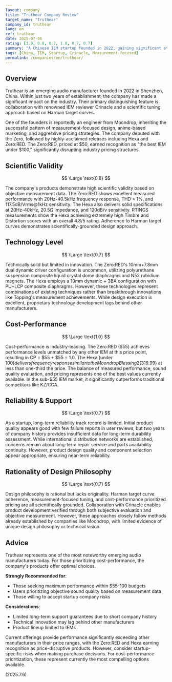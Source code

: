 ```yaml
---
layout: company
title: "Truthear Company Review"
target_name: "Truthear"
company_id: truthear
lang: en
ref: truthear
date: 2025-07-06
rating: [3.9, 0.8, 0.7, 1.0, 0.7, 0.7]
summary: "A Chinese IEM startup founded in 2022, gaining significant attention with measurement-based precision tuning in products like Crinacle×Zero, Hexa, and Zero:RED. Reportedly founded by ex-Moondrop engineers, the company releases low-cost, high-performance IEMs adhering to Harman target curves. The Zero:RED ($55) is rated as the best IEM under $100, achieving price-disruptive cost-performance. Despite being a newcomer, it poses a significant threat to established manufacturers."
tags: [China, IEM, Startup, Crinacle, Measurement-focused]
permalink: /companies/en/truthear/
---
```


## Overview

Truthear is an emerging audio manufacturer founded in 2022 in Shenzhen, China. Within just two years of establishment, the company has made a significant impact on the industry. Their primary distinguishing feature is collaboration with renowned IEM reviewer Crinacle and a scientific tuning approach based on Harman target curves.

One of the founders is reportedly an engineer from Moondrop, inheriting the successful pattern of measurement-focused design, anime-based marketing, and aggressive pricing strategies. The company debuted with the Zero, followed by highly-acclaimed releases including Hexa and Zero:RED. The Zero:RED, priced at $50, earned recognition as "the best IEM under $100," significantly disrupting industry pricing structures.

## Scientific Validity

$$ \Large \text{0.8} $$

The company's products demonstrate high scientific validity based on objective measurement data. The Zero:RED shows excellent measured performance with 20Hz-40.5kHz frequency response, THD < 1%, and 117.5dB/Vrms@1kHz sensitivity. The Hexa also delivers solid specifications at 20Hz-40kHz, 20.5Ω impedance, and 120dB/v sensitivity. RTINGS measurements show the Hexa achieving extremely high Timbre and Distortion scores with an overall 4.8/5 rating. Adherence to Harman target curves demonstrates scientifically-grounded design approach.

## Technology Level

$$ \Large \text{0.7} $$

Technically solid but limited in innovation. The Zero:RED's 10mm+7.8mm dual dynamic driver configuration is uncommon, utilizing polyurethane suspension composite liquid crystal dome diaphragms and N52 rubidium magnets. The Hexa employs a 10mm dynamic + 3BA configuration with PU+LCP composite diaphragms. However, these technologies represent combinations of existing techniques rather than breakthrough innovations like Topping's measurement achievements. While design execution is excellent, proprietary technology development lags behind other manufacturers.

## Cost-Performance

$$ \Large \text{1.0} $$

Cost-performance is industry-leading. The Zero:RED ($55) achieves performance levels unmatched by any other IEM at this price point, resulting in CP = $55 ÷ $55 = 1.0. The Hexa (under $100) delivers frequency response similar to the Moondrop Blessing 2 ($319.99) at less than one-third the price. The balance of measured performance, sound quality evaluation, and pricing represents one of the best values currently available. In the sub-$55 IEM market, it significantly outperforms traditional competitors like KZ/CCA.

## Reliability & Support

$$ \Large \text{0.7} $$

As a startup, long-term reliability track record is limited. Initial product quality appears good with few failure reports in user reviews, but two years of company history provides insufficient data for long-term durability assessment. While international distribution networks are established, concerns remain about long-term repair service and parts availability continuity. However, product design quality and component selection appear appropriate, ensuring near-term reliability.

## Rationality of Design Philosophy

$$ \Large \text{0.7} $$

Design philosophy is rational but lacks originality. Harman target curve adherence, measurement-focused tuning, and cost-performance prioritized pricing are all scientifically grounded. Collaboration with Crinacle enables product development verified through both subjective evaluation and objective measurement. However, these approaches closely follow methods already established by companies like Moondrop, with limited evidence of unique design philosophy or technical vision.

## Advice

Truthear represents one of the most noteworthy emerging audio manufacturers today. For those prioritizing cost-performance, the company's products offer optimal choices.

**Strongly Recommended for**:
- Those seeking maximum performance within $55-100 budgets
- Users prioritizing objective sound quality based on measurement data
- Those willing to accept startup company risks

**Considerations**:
- Limited long-term support guarantees due to short company history
- Technical innovation may lag behind other manufacturers
- Product lineup limited to IEMs

Current offerings provide performance significantly exceeding other manufacturers in their price ranges, with the Zero:RED and Hexa earning recognition as price-disruptive products. However, consider startup-specific risks when making purchase decisions. For cost-performance prioritization, these represent currently the most compelling options available.

(2025.7.6)